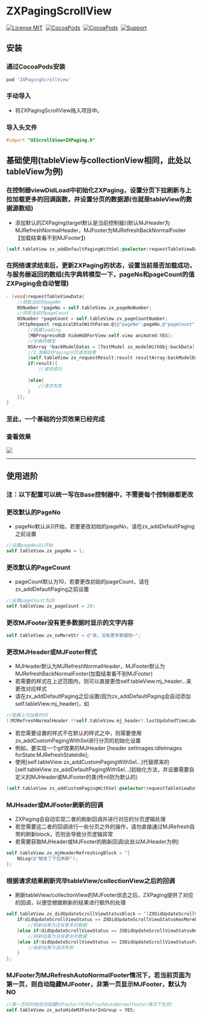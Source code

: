 # ZXPagingScrollView
[![License MIT](https://img.shields.io/badge/license-MIT-green.svg?style=flat)](https://raw.githubusercontent.com/SmileZXLee/ZXPagingScrollView/master/LICENSE)&nbsp;
[![CocoaPods](http://img.shields.io/cocoapods/v/ZXPagingScrollView.svg?style=flat)](http://cocoapods.org/?q=ZXPagingScrollView)&nbsp;
[![CocoaPods](http://img.shields.io/cocoapods/p/ZXPagingScrollView.svg?style=flat)](http://cocoapods.org/?q=ZXPagingScrollView)&nbsp;
[![Support](https://img.shields.io/badge/support-iOS%208.0%2B%20-blue.svg?style=flat)](https://www.apple.com/nl/ios/)&nbsp;
## 安装
### 通过CocoaPods安装
```ruby
pod 'ZXPagingScrollView'
```
### 手动导入
* 将ZXPagingScrollView拖入项目中。

### 导入头文件
```objective-c
#import "UIScrollView+ZXPaging.h"
```
## 基础使用(tableView与collectionView相同，此处以tableView为例)
### 在控制器viewDidLoad中初始化ZXPaging，设置分页下拉刷新与上拉加载更多的回调函数，并设置分页的数据源(也就是tableView的数据源数组)
* 添加默认的ZXPaging(target默认是当前控制器)(默认MJHeader为MJRefreshNormalHeader，MJFooter为MJRefreshBackNormalFooter【加载结束看不到MJFooter】)
```objective-c
[self.tableView zx_addDefaultPagingWithSel:@selector(requestTableViewData) pagingDatas:self.datasAttar];
```
### 在网络请求结束后，更新ZXPaging的状态，设置当前是否加载成功，与服务器返回的数组(先字典转模型一下，pageNo和pageCount的值ZXPaging会自动管理)
```objective-c
- (void)requestTableViewData{
    //获取当前的pageNo
    NSNumber *pageNo = self.tableView.zx_pageNoNumber;
    //获取当前的pageCount
    NSNumber *pageCount = self.tableView.zx_pageCountNumber;
    [HttpRequest reqLocalDtatWithParam:@{@"pageNo":pageNo,@"pageCount":pageCount} resultBlock:^(BOOL result, id  _Nonnull backData) {
        //隐藏loading
        [MBProgressHUD hideHUDForView:self.view animated:YES];
        //字典转模型
        NSArray *backModelDatas = [TestModel zx_modelWithObj:backData];
        //2.刷新ZXPaging分页请求结果
        [self.tableView zx_requestResult:result resultArray:backModelDatas];
        if(result){
            //请求成功
            
        }else{
            //请求失败
        }
    }];
}
```
### 至此，一个基础的分页效果已经完成
### 查看效果
<img src="https://img-blog.csdnimg.cn/20191025144212386.gif"/>

***

## 使用进阶
### 注：以下配置可以统一写在Base控制器中，不需要每个控制器都更改
### 更改默认的PageNo
* pageNo默认从0开始，若要更改初始的pageNo，请在zx_addDefaultPaging之前设置
```objective-c
//设置pageNo从1开始
self.tableView.zx_pageNo = 1;
```
### 更改默认的PageCount
* pageCount默认为10，若要更改初始的pageCount，请在zx_addDefaultPaging之前设置
```objective-c
//设置pageCount为20
self.tableView.zx_pageCount = 20;
```
### 更改MJFooter没有更多数据时显示的文字内容
```objective-c
self.tableView.zx_noMoreStr = @"亲，没有更多数据啦~";
```
### 更改MJHeader或MJFooter样式
* MJHeader默认为MJRefreshNormalHeader，MJFooter默认为MJRefreshBackNormalFooter(加载结束看不到MJFooter)
* 若需要的样式在上述范围内，则可以直接更改self.tableView.mj_header...来更改对应样式
* 请在zx_addDefaultPaging之后设置(因为zx_addDefaultPaging会自动添加self.tableView.mj_header)，如
```objective-c
//隐藏上次加载时间
((MJRefreshNormalHeader *)self.tableView.mj_header).lastUpdatedTimeLabel.hidden = YES;
```
* 若您需要设置的样式不在默认的样式之中，则需要使用zx_addCustomPagingWithSel进行分页的初始化设置
* 例如，要实现一个gif效果的MJHeader
[header setImages:idleImages forState:MJRefreshStateIdle];
* 使用[self.tableView zx_addCustomPagingWithSel...]代替原来的[self.tableView zx_addDefaultPagingWithSel...]初始化方法，并设置需要自定义的MJHeader或MJFooter的类(传nil则为默认的)
```objective-c
[self.tableView zx_addCustomPagingWithSel:@selector(requestTableViewData) customMJHeaderClass:[MJRefreshGifHeader class] customMJFooterClass:nil pagingDatas:self.datasAttar];
```
### MJHeader或MJFooter刷新的回调
* ZXPaging会自动实现二者的刷新回调并进行对应的分页逻辑处理
* 若您需要这二者的回调进行一些分页之外的操作，请勿直接通过MJRefresh自带的刷新block，否则会导致分页逻辑异常
* 若需要获取MJHeader或MJFooter的刷新回调(此处以MJHeader为例)
```objective-c
self.tableView.zx_mjHeaderRefreshingBlock = ^{
    NSLog(@"触发了下拉刷新");
};
```
### 根据请求结果刷新完毕tableView/collectionView之后的回调
* 刷新tableView/collectionView的MJFooter状态之后，ZXPaging提供了对应的回调，以便您根据刷新的结果进行额外的处理
```objective-c
self.tableView.zx_didUpdateScrollViewStatusBlock = ^(ZXDidUpdateScrollViewStatus didUpdateScrollViewStatus) {
    if(didUpdateScrollViewStatus == ZXDidUpdateScrollViewStatusHasMoreData){
        //刷新结果为还有更多的数据
    }else if(didUpdateScrollViewStatus == ZXDidUpdateScrollViewStatusNoMoreData){
        //刷新结果为没有更多的数据
    }else if(didUpdateScrollViewStatus == ZXDidUpdateScrollViewStatusFailed){
        //刷新结果为请求失败
    }
};
```
### MJFooter为MJRefreshAutoNormalFooter情况下，若当前页面为第一页，则自动隐藏MJFooter，非第一页显示MJFooter，默认为NO
```objective-c
//第一页的时候自动隐藏MJFooter(MJRefreshAutoNormalFooter情况下生效)
self.tableView.zx_autoHideMJFooterInGroup = YES;
```
